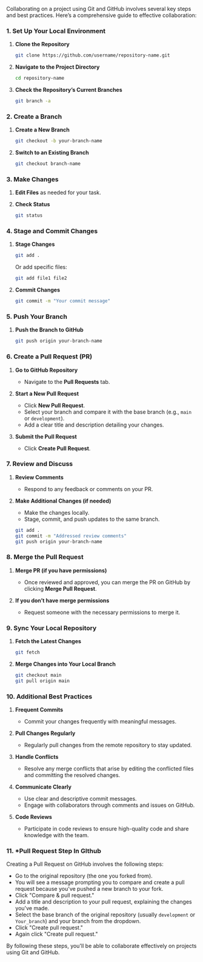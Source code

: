 Collaborating on a project using Git and GitHub involves several key steps and best practices. Here’s a comprehensive guide to effective collaboration:

### 1. **Set Up Your Local Environment**

1. **Clone the Repository**
   ```bash
   git clone https://github.com/username/repository-name.git
   ```

2. **Navigate to the Project Directory**
   ```bash
   cd repository-name
   ```

3. **Check the Repository’s Current Branches**
   ```bash
   git branch -a
   ```

### 2. **Create a Branch**

1. **Create a New Branch**
   ```bash
   git checkout -b your-branch-name
   ```

2. **Switch to an Existing Branch**
   ```bash
   git checkout branch-name
   ```

### 3. **Make Changes**

1. **Edit Files** as needed for your task.

2. **Check Status**
   ```bash
   git status
   ```

### 4. **Stage and Commit Changes**

1. **Stage Changes**
   ```bash
   git add .
   ```

   Or add specific files:
   ```bash
   git add file1 file2
   ```

2. **Commit Changes**
   ```bash
   git commit -m "Your commit message"
   ```

### 5. **Push Your Branch**

1. **Push the Branch to GitHub**
   ```bash
   git push origin your-branch-name
   ```

### 6. **Create a Pull Request (PR)**

1. **Go to GitHub Repository**
   - Navigate to the **Pull Requests** tab.

2. **Start a New Pull Request**
   - Click **New Pull Request**.
   - Select your branch and compare it with the base branch (e.g., `main` or `development`).
   - Add a clear title and description detailing your changes.

3. **Submit the Pull Request**
   - Click **Create Pull Request**.

### 7. **Review and Discuss**

1. **Review Comments**
   - Respond to any feedback or comments on your PR.

2. **Make Additional Changes (if needed)**
   - Make the changes locally.
   - Stage, commit, and push updates to the same branch.
   ```bash
   git add .
   git commit -m "Addressed review comments"
   git push origin your-branch-name
   ```

### 8. **Merge the Pull Request**

1. **Merge PR (if you have permissions)**
   - Once reviewed and approved, you can merge the PR on GitHub by clicking **Merge Pull Request**.

2. **If you don’t have merge permissions**
   - Request someone with the necessary permissions to merge it.

### 9. **Sync Your Local Repository**

1. **Fetch the Latest Changes**
   ```bash
   git fetch
   ```

2. **Merge Changes into Your Local Branch**
   ```bash
   git checkout main
   git pull origin main
   ```

### 10. **Additional Best Practices**

1. **Frequent Commits**
   - Commit your changes frequently with meaningful messages.

2. **Pull Changes Regularly**
   - Regularly pull changes from the remote repository to stay updated.

3. **Handle Conflicts**
   - Resolve any merge conflicts that arise by editing the conflicted files and committing the resolved changes.

4. **Communicate Clearly**
   - Use clear and descriptive commit messages.
   - Engage with collaborators through comments and issues on GitHub.

5. **Code Reviews**
   - Participate in code reviews to ensure high-quality code and share knowledge with the team.




### 11. ***Pull Request Step In GIthub**

Creating a Pull Request on GitHub involves the following steps:

   - Go to the original repository (the one you forked from).
   - You will see a message prompting you to compare and create a pull request because you've pushed a new branch to your fork.
   - Click "Compare & pull request."
   - Add a title and description to your pull request, explaining the changes you've made.
   - Select the base branch of the original repository (usually `development` or `Your_branch`) and your branch from the dropdown.
   - Click "Create pull request."
   - Again click "Create pull request."

By following these steps, you'll be able to collaborate effectively on projects using Git and GitHub.
